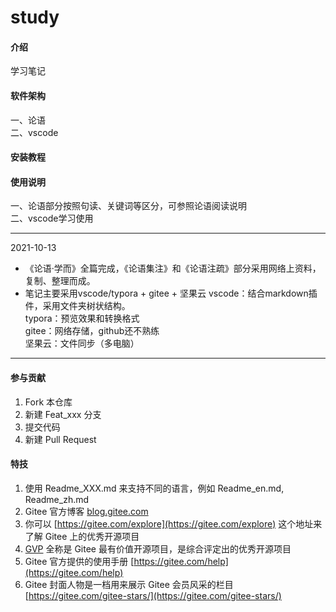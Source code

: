 # study

#### 介绍
学习笔记

#### 软件架构
一、论语  
二、vscode  
#### 安装教程



#### 使用说明

一、论语部分按照句读、关键词等区分，可参照论语阅读说明  
二、vscode学习使用

---
2021-10-13
* 《论语·学而》全篇完成，《论语集注》和《论语注疏》部分采用网络上资料，复制、整理而成。 
* 笔记主要采用vscode/typora + gitee + 坚果云 
    vscode：结合markdown插件，采用文件夹树状结构。  
    typora：预览效果和转换格式  
    gitee：网络存储，github还不熟练   
    坚果云：文件同步（多电脑）  

---

#### 参与贡献

1.  Fork 本仓库
2.  新建 Feat_xxx 分支
3.  提交代码
4.  新建 Pull Request


#### 特技

1.  使用 Readme\_XXX.md 来支持不同的语言，例如 Readme\_en.md, Readme\_zh.md
2.  Gitee 官方博客 [blog.gitee.com](https://blog.gitee.com)
3.  你可以 [https://gitee.com/explore](https://gitee.com/explore) 这个地址来了解 Gitee 上的优秀开源项目
4.  [GVP](https://gitee.com/gvp) 全称是 Gitee 最有价值开源项目，是综合评定出的优秀开源项目
5.  Gitee 官方提供的使用手册 [https://gitee.com/help](https://gitee.com/help)
6.  Gitee 封面人物是一档用来展示 Gitee 会员风采的栏目 [https://gitee.com/gitee-stars/](https://gitee.com/gitee-stars/)
